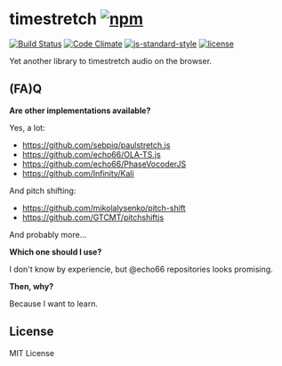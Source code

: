 # timestretch [![npm](https://img.shields.io/npm/v/timestretch.svg)](https://www.npmjs.com/package/timestretch)

[![Build Status](https://travis-ci.org/danigb/timestretch.svg?branch=master)](https://travis-ci.org/danigb/timestretch) [![Code Climate](https://codeclimate.com/github/danigb/timestretch/badges/gpa.svg)](https://codeclimate.com/github/danigb/timestretch) [![js-standard-style](https://img.shields.io/badge/code%20style-standard-brightgreen.svg?style=flat)](https://github.com/feross/standard) [![license](https://img.shields.io/npm/l/timestretch.svg)](https://www.npmjs.com/package/timestretch)

Yet another library to timestretch audio on the browser.

## (FA)Q

__Are other implementations available?__

Yes, a lot:
- https://github.com/sebpiq/paulstretch.js
- https://github.com/echo66/OLA-TS.js
- https://github.com/echo66/PhaseVocoderJS
- https://github.com/Infinity/Kali

And pitch shifting:
- https://github.com/mikolalysenko/pitch-shift
- https://github.com/GTCMT/pitchshiftjs

And probably more...

__Which one should I use?__

I don't know by experiencie, but @echo66 repositories looks promising.

__Then, why?__

Because I want to learn.

## License

MIT License
